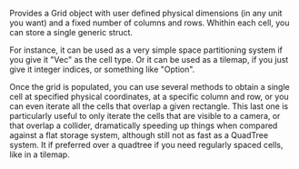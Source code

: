 Provides a Grid object with user defined physical dimensions (in any unit you want) and a fixed number of columns and rows. Whithin each cell, you can store a single generic struct.

For instance, it can be used as a very simple space partitioning system if you give it "Vec<Entity>" as the cell type. Or it can be used as a tilemap, if you just give it integer indices, or something like "Option<u8>".

Once the grid is populated, you can use several methods to obtain a single cell at specified physical coordinates, at a specific column and row, or you can even iterate all the cells that overlap a given rectangle.
This last one is particularly useful to only iterate the cells that are visible to a camera, or that overlap a collider, dramatically speeding up things when compared against a flat storage system,
although still not as fast as a QuadTree system. It if preferred over a quadtree if you need regularly spaced cells, like in a tilemap.
